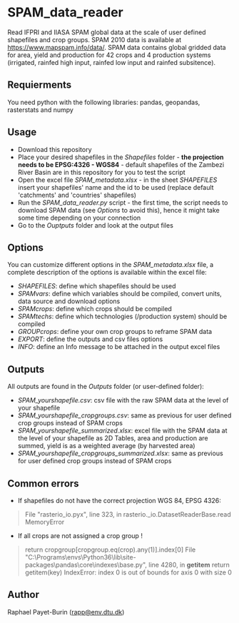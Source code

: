 # SPAM_data_reader
Read IFPRI and IIASA SPAM global data at the scale of user defined shapefiles and crop groups.
SPAM 2010 data is available at https://www.mapspam.info/data/. SPAM data contains global gridded data for area, yield and production for 42 crops and 4 production systems (irrigated, rainfed high input, rainfed low input and rainfed subsitence). 

## Requierments
 You need python with the following libraries: pandas, geopandas, rasterstats and numpy
 
## Usage
* Download this repository
* Place your desired shapefiles in the _Shapefiles_ folder - **the projection needs to be EPSG:4326 - WGS84** - default shapefiles of the Zambezi River Basin are in this repository for you to test the script
* Open the excel file _SPAM_metadata.xlsx_ - in the sheet _SHAPEFILES_ insert your shapefiles' name and the id to be used (replace default 'catchments' and 'countries' shapefiles)
* Run the _SPAM_data_reader.py_ script - the first time, the script needs to download SPAM data (see _Options_ to avoid this), hence it might take some time depending on your connection
* Go to the _Ouptputs_ folder and look at the output files

## Options
You can customize different options in the _SPAM_metadata.xlsx_ file, a complete description of the options is available within the excel file:
* _SHAPEFILES_: define which shapefiles should be used
* _SPAMvars_: define which variables should be compiled, convert units, data source and download options
* _SPAMcrops_: define which crops should be compiled
* _SPAMtechs_: define which technologies (/production system) should be compiled
* _GROUPcrops_: define your own crop groups to reframe SPAM data
* _EXPORT_: define the outputs and csv files options
* _INFO_: define an Info message to be attached in the output excel files

## Outputs
All outputs are found in the _Outputs_ folder (or user-defined folder):
* _SPAM_yourshapefile.csv_: csv file with the raw SPAM data at the level of your shapefile
* _SPAM_yourshapefile_cropgroups.csv_: same as previous for user defined crop groups instead of SPAM crops
* _SPAM_yourshapefile_summarized.xlsx_: excel file with the SPAM data at the level of your shapefile as 2D Tables, area and production are summed, yield is as a weighted average (by harvested area)
* _SPAM_yourshapefile_cropgroups_summarized.xlsx_: same as previous for user defined crop groups instead of SPAM crops

## Common errors
* If shapefiles do not have the correct projection WGS 84, EPSG 4326:
> File "rasterio\_io.pyx", line 323, in rasterio._io.DatasetReaderBase.read
> MemoryError
* If all crops are not assigned a crop group !
> return cropgroup[cropgroup.eq(crop).any(1)].index[0]
> File "C:\Programs\envs\Python36\lib\site-packages\pandas\core\indexes\base.py", line 4280, in __getitem__
>    return getitem(key)
> IndexError: index 0 is out of bounds for axis 0 with size 0

## Author
Raphael Payet-Burin (rapp@env.dtu.dk)
